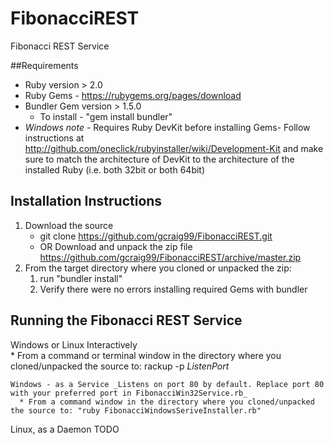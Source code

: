 # FibonacciREST
Fibonacci REST Service

##Requirements
* Ruby version > 2.0
* Ruby Gems - https://rubygems.org/pages/download
* Bundler Gem version > 1.5.0
	* To install - "gem install bundler"
* _Windows note_ - Requires Ruby DevKit before installing Gems- Follow instructions at http://github.com/oneclick/rubyinstaller/wiki/Development-Kit and make sure 
						   to match the architecture of DevKit to the architecture of the installed Ruby (i.e. both 32bit or both 64bit)


## Installation Instructions
1. Download the source 
	* git clone https://github.com/gcraig99/FibonacciREST.git <TargetDir> 
	* OR Download and unpack the zip file https://github.com/gcraig99/FibonacciREST/archive/master.zip
2. From the target directory where you cloned or unpacked the zip:
	1. run "bundler install"
	2. Verify there were no errors installing required Gems with bundler
	
	
## Running the Fibonacci REST Service
   Windows or Linux Interactively  
	* From a command or terminal window in the directory where you cloned/unpacked the source to: rackup -p _ListenPort_
		
    Windows - as a Service _Listens on port 80 by default. Replace port 80 with your preferred port in FibonacciWin32Service.rb_
	  * From a command window in the directory where you cloned/unpacked the source to: "ruby FibonacciWindowsSeriveInstaller.rb"
	
  Linux, as a Daemon
	  TODO
